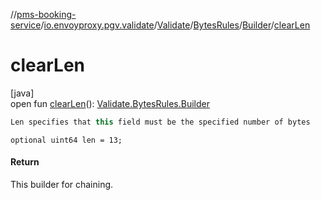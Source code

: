 //[pms-booking-service](../../../../../index.md)/[io.envoyproxy.pgv.validate](../../../index.md)/[Validate](../../index.md)/[BytesRules](../index.md)/[Builder](index.md)/[clearLen](clear-len.md)

# clearLen

[java]\
open fun [clearLen](clear-len.md)(): [Validate.BytesRules.Builder](index.md)

```kotlin
Len specifies that this field must be the specified number of bytes

```
`optional uint64 len = 13;`

#### Return

This builder for chaining.